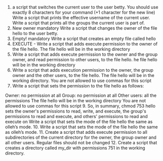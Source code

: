 1. a script that switches the current user to the user betty.
You should use exactly 8 characters for your command (+1 character for the new line)
Write a script that prints the effective username of the current user.
Write a script that prints all the groups the current user is part of.
3. New owner
mandatory
 Write a script that changes the owner of the file hello to the user betty.
4. Empty!
mandatory  Write a script that creates an empty file called hello
5. EXECUTE - Write a script that adds execute permission to the owner of the file hello.  The file hello will be in the working directory
6. Write a script that adds execute permission to the owner and the group owner, and read permission to other users, to the file hello. he file hello will be in the working directory
7. Write a script that adds execution permission to the owner, the group owner and the other users, to the file hello. The file hello will be in the working directory. You are not allowed to use commas for this script
8. Write a script that sets the permission to the file hello as follows:

Owner: no permission at all
Group: no permission at all
Other users: all the permissions
The file hello will be in the working directory You are not allowed to use commas for this script
9. So, in summary, chmod 753 hello sets the owner's permissions to read, write, and execute, the group's permissions to read and execute, and others' permissions to read and execute on
Write a script that sets the mode of the file hello the same as olleh’s mode.
10. Write a script that sets the mode of the file hello the same as olleh’s mode.
11. Create a script that adds execute permission to all subdirectories of the current directory for the owner, the group owner and all other users. Regular files should not be changed 
12. Create a script that creates a directory called my_dir with permissions 751 in the working directory.

